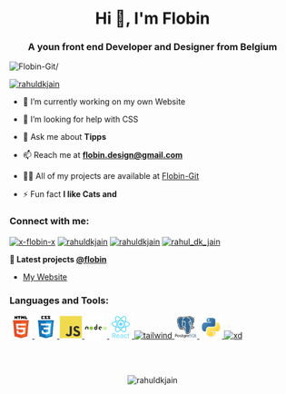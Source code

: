 <h1 align="center">Hi 👋, I'm Flobin</h1>

<h3 align="center">A youn front end Developer and Designer from Belgium</h3>

<p align="left"> <img src=https://komarev.com/ghpvc/?username=Flobin-Git alt=Flobin-Git/> </p>
<p align="left"> <a href="https://twitter.com/flobin_" target="blank"><img src="https://img.shields.io/twitter/follow/flobin_?logo=twitter&style=for-the-badge" alt="rahuldkjain" /></a> </p>


- 🔭 I’m currently working on my own Website

- 🤔 I’m looking for help with CSS

- 💬 Ask me about **Tipps**

- 📫 Reach me at **flobin.design@gmail.com**

- 👨‍💻 All of my projects are available at [Flobin-Git](https://Flobin-Git.github.io)

- ⚡ Fun fact **I like Cats and**


<h3 align="left">Connect with me:</h3>
<p align="left">
<a href="https://codepen.io/x-flobin-x" target="blank"><img align="center" src="https://cdn.jsdelivr.net/npm/simple-icons@3.0.1/icons/codepen.svg" alt="x-flobin-x" height="30" width="40" /></a>
<a href="https://twitter.com/flobin_" target="blank"><img align="center" src="https://cdn.jsdelivr.net/npm/simple-icons@3.0.1/icons/twitter.svg" alt="rahuldkjain" height="30" width="40" /></a>
<a href="https://www.linkedin.com/in/robin-ahn-213b09221/" target="blank"><img align="center" src="https://cdn.jsdelivr.net/npm/simple-icons@3.0.1/icons/linkedin.svg" alt="rahuldkjain" height="30" width="40" /></a>
<a href="https://instagram.com/flobin_design" target="blank"><img align="center" src="https://cdn.jsdelivr.net/npm/simple-icons@3.0.1/icons/instagram.svg" alt="rahul_dk_jain" height="30" width="40" /></a>
</p>

**📕 Latest projects [@flobin](https://github.com/Flobin-Git)**
<!-- BLOG-POST-LIST:START -->
- [My Website](https://flobin.tk)
<!-- BLOG-POST-LIST:END -->

<h3 align="left">Languages and Tools:</h3>
<p align="left">
    <a href="https://www.w3.org/html/" target="_blank"> <img src="https://raw.githubusercontent.com/devicons/devicon/master/icons/html5/html5-original-wordmark.svg" alt="html5" width="40" height="40"/> </a>
    <a href="https://www.w3schools.com/css/" target="_blank"> <img src="https://raw.githubusercontent.com/devicons/devicon/master/icons/css3/css3-original-wordmark.svg" alt="css3" width="40" height="40"/> </a>
    <a href="https://developer.mozilla.org/en-US/docs/Web/JavaScript" target="_blank"> <img src="https://raw.githubusercontent.com/devicons/devicon/master/icons/javascript/javascript-original.svg" alt="javascript" width="40" height="40"/> </a>
      <a href="https://nodejs.org" target="_blank"> <img src="https://raw.githubusercontent.com/devicons/devicon/master/icons/nodejs/nodejs-original-wordmark.svg" alt="nodejs" width="40" height="40"/> </a>
      <a href="https://reactjs.org/" target="_blank"> <img src="https://raw.githubusercontent.com/devicons/devicon/master/icons/react/react-original-wordmark.svg" alt="react" width="40" height="40"/> </a>
    <a href="https://tailwindcss.com/" target="_blank"> <img src="https://www.vectorlogo.zone/logos/tailwindcss/tailwindcss-icon.svg" alt="tailwind" width="40" height="40"/> </a>
    <a href="https://www.postgresql.org" target="_blank"> <img src="https://raw.githubusercontent.com/devicons/devicon/master/icons/postgresql/postgresql-original-wordmark.svg" alt="postgresql" width="40" height="40"/> </a>
    <a href="https://www.python.org" target="_blank"> <img src="https://raw.githubusercontent.com/devicons/devicon/master/icons/python/python-original.svg" alt="python" width="40" height="40"/> </a>
    <a href="https://www.adobe.com/products/xd.html" target="_blank"> <img src="https://cdn.worldvectorlogo.com/logos/adobe-xd.svg" alt="xd" width="40" height="40"/> </a> 
    </p>

<br>
<br>

<p align="center"> <img src=https://github-readme-stats.vercel.app/api?username=Flobin-Git&show_icons=true alt=rahuldkjain /> </p>

